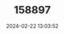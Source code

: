 ---
title: "158897"
category: "Nephepeltia phryne"
draft: false
date: 2024-02-22 13:03:52
languages:
  English: ["Spine-bellied Dryad"]
---